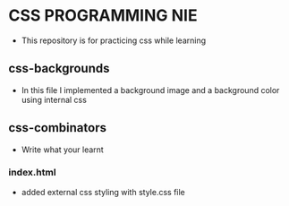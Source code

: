 # CSS PROGRAMMING NIE
- This repository is for practicing css while learning

## css-backgrounds
- In this file I implemented a background image and a background color using internal css
## css-combinators
- Write what your learnt
### index.html
- added external css styling with style.css file